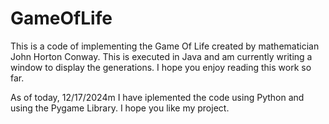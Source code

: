 # GameOfLife
This is a code of implementing the Game Of Life created by mathematician John Horton Conway. This is executed in Java and am currently writing a window to display the generations. I hope you enjoy reading this work so far. 

As of today, 12/17/2024m I have iplemented the code using Python and using the Pygame Library. I hope you like my project. 
